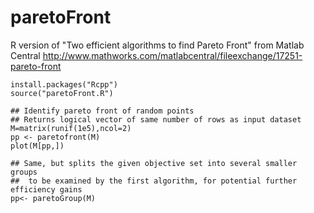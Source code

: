 paretoFront
===========

R version of "Two efficient algorithms to find Pareto Front" from Matlab Central
http://www.mathworks.com/matlabcentral/fileexchange/17251-pareto-front


    install.packages("Rcpp")
    source("paretoFront.R")
    
    ## Identify pareto front of random points
    ## Returns logical vector of same number of rows as input dataset
    M=matrix(runif(1e5),ncol=2)
    pp <- paretofront(M)
    plot(M[pp,])
    
    ## Same, but splits the given objective set into several smaller groups 
    ##  to be examined by the first algorithm, for potential further efficiency gains
    pp<- paretoGroup(M)
